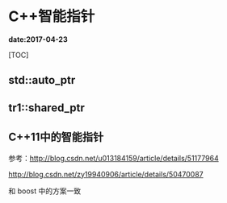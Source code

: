 # C++智能指针

**date:2017-04-23**

[TOC]



## std::auto_ptr



## tr1::shared_ptr



## C++11中的智能指针

参考：http://blog.csdn.net/u013184159/article/details/51177964

http://blog.csdn.net/zy19940906/article/details/50470087

和 boost 中的方案一致













